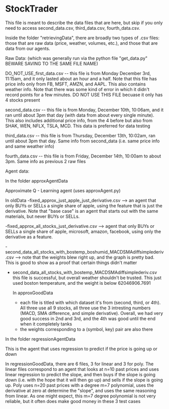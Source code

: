 # StockTrader
This file is meant to describe the data files that are here, but skip if you only need to access second_data.csv, third_data.csv, fourth_data.csv.





Inside the folder "retrievingData", there are broadly two types of .csv files: those that are raw data (price, weather, volumes, etc.), and those that are data from our agents.



Raw Data: (which was generally run via the python file "get_data.py" BEWARE SAVING TO THE SAME FILE NAME)


DO_NOT_USE_first_data.csv -- this file is from Monday December 3rd, 11:15am, and it only lasted about an hour and a half. Note that this file has price info only from FB, MSFT, AMZN, and AAPL. This also contains weather info. Note that there was some kind of error in which it didn't record points for a few minutes. DO NOT USE THIS FILE becuase it only has 4 stocks present

second_data.csv -- this file is from Monday, December 10th, 10:06am, and it ran until about 3pm that day (with data from about every single minute). This also includes additional price info, from the 4 before but also from SHAK, WEN, NFLX, TSLA, MCD. This data is preferred for data testing

third_data.csv -- this file is from Thursday, December 13th, 10:02am, ran until about 3pm that day. Same info from second_data (i.e. same price info and same weather info)

fourth_data.csv -- this file is from Friday, December 14th, 10:00am to about 3pm. Same info as previous 2 raw files











Agent data:

In the folder approxAgentData

Approximate Q - Learning agent (uses approxAgent.py)

In oldData
-fixed_approx_just_apple_just_derivative.csv --> an agent that only BUYs or SELLs a single share of apple, using the feature that is just the derivative. Note that "base case" is an agent that starts out with the same materials, but never BUYs or SELLs.

-fixed_approx_all_stocks_just_derivative.csv --> agent that only BUYs or SELLs a single share of apple, microsoft, amazon, facebook, using only the derivative as a feature.
 
-second_data_all_stocks_with_bostemp_boshumid_MACDSMAdiffsimplederiv.csv --> note that the weights blew right up, and the graph is pretty bad. This is good to show as a proof that certain things didn't matter

-   second_data_all_stocks_with_bostemp_MACDSMAdiffsimplederiv.csv
this file is successful, but overall weather shouldn't be trusted. This just used boston temperature, and the weight is below 62046906.7691

    In approxGoodData
        
    - each file is titled with which dataset it's from (second, third, or 4th). All three use all 9 stocks, all three use the 3 intresting numbers (MACD, SMA difference, and simple derivative). Overall, we had very good success in 2nd and 3rd, and the 4th was good until the end when it completely tanks
    - the weights corresponding to a (symbol, key) pair are also there
    
    
In the folder regressionAgentData

This is the agent that uses regression to predict if the price is going up or down

In regressionGoodData, there are 6 files, 3 for linear and 3 for poly. The linear files correspond to an agent that looks at n=10 past prices and uses linear regression to predict the slope, and then buys if the slope is going down (i.e. with the hope that it will then go up) and sells if the slope is going up. Poly uses n=20 past prices with a degree m=7 polynomial, uses the derivative at zero at determine the "slope", and uses the same reasoning from linear. As one might expect, this m=7 degree polynomial is not very reliable, but it often does make good money in these 3 test cases









